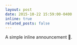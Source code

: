```yaml
---
layout: post
date: 2015-10-22 15:59:00-0400
inline: true
related_posts: false
---
```


A simple inline announcement 🚧.
